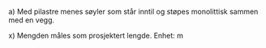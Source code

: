 a) Med pilastre menes søyler som står inntil og støpes monolittisk sammen med en vegg.

x) Mengden måles som prosjektert lengde. Enhet: m

